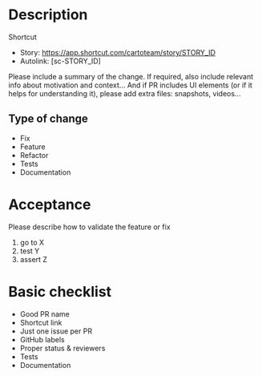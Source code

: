 # Description

Shortcut

- Story: https://app.shortcut.com/cartoteam/story/STORY_ID
- Autolink: [sc-STORY_ID]

Please include a summary of the change. If required, also include relevant info about motivation and context... And if PR includes UI elements (or if it helps for understanding it), please add extra files: snapshots, videos...

## Type of change

- Fix
- Feature
- Refactor
- Tests
- Documentation

# Acceptance

Please describe how to validate the feature or fix

1. go to X
2. test Y
3. assert Z

# Basic checklist

- Good PR name
- Shortcut link
- Just one issue per PR
- GitHub labels
- Proper status & reviewers
- Tests
- Documentation
